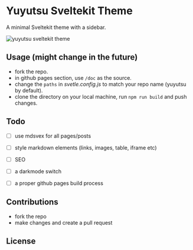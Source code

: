# Yuyutsu Sveltekit Theme
A minimal Sveltekit theme with a sidebar. 

![yuyutsu sveltekit theme](https://raw.githubusercontent.com/sharu725/yuyutsu/master/static/yuyutsu-screenshot.png)

## Usage (might change in the future)
- fork the repo.
- in github pages section, use ``/doc`` as the source.
- change the ``paths`` in _svetle.config.js_ to match your repo name (yuyutsu by default).
- clone the directory on your local machine, run ``npm run build`` and push changes.

## Todo 
- [ ] use mdsvex for all pages/posts
- [ ] style markdown elements (links, images, table, iframe etc)
- [ ] SEO
- [ ] a darkmode switch
- [ ] a proper github pages build process


## Contributions
- fork the repo
- make changes and create a pull request

## License
